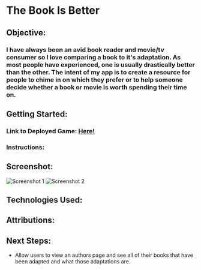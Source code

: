 # The Book Is Better
## Objective:
### I have always been an avid book reader and movie/tv consumer so I love comparing a book to it's adaptation.  As most people have experienced, one is usually drastically better than the other.  The intent of my app is to create a resource for people to chime in on which they prefer or to help someone decide whether a book or movie is worth spending their time on.
## Getting Started:
### Link to Deployed Game: [Here!](https://thebookisbetter.herokuapp.com/)


### Instructions: 



## Screenshot:
![Screenshot 1]()
![Screenshot 2]()
## Technologies Used:

## Attributions:


<!-- Ben
Blake
Thiago
David
The mysterious ? that solves all my problems
Bootrap - for wasting my time 

Home page logo: https://codepen.io/davidlillo/pen/wZRagx



-->



## Next Steps:
* Allow users to view an authors page and see all of their books that have been adapted and what those adaptations are.

